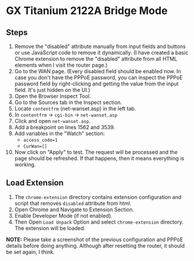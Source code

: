 # GX Titanium 2122A Bridge Mode

## Steps

1. Remove the "disabled" attribute manually from input fields and buttons or use JavaScript code to remove it dynamically. (I have created a basic Chrome extension to remove the "disabled" attribute from all HTML elements when I visit the router page.)
2. Go to the WAN page. (Every disabled field should be enabled now. In case you don't have the PPPoE password, you can inspect the PPPoE password field by right-clicking and getting the value from the input field. It's just hidden on the UI.)
3. Open the Browser Inspect Tool.
4. Go to the Sources tab in the Inspect section.
5. Locate `contentfrm` (net-wanset.asp) in the left tab.
6. In `contentfrm` -> `cgi-bin` -> `net-wanset.asp`
7. Click and open `net-wanset.asp`.
8. Add a breakpoint on lines 1562 and 3539.
9. Add variables in the "Watch" section:
    - `access_code=1`
    - `CurWan=[]`
10. Now click on "Apply" to test. The request will be processed and the page should be refreshed. If that happens, then it means everything is working.

## Load Extension
1. The `chrome-extension` directory contains extension configuration and script that removes `disabled` attribute from html.
2. Open Chrome and Navigate to Extension Section.
3. Enable Developer Mode (if not enabled).
4. Then Open `Load Unpack` Option and select `chrome-extension` directory. The extension will be loaded.


**NOTE:**
Please take a screenshot of the previous configuration and PPPoE details before doing anything. Although after resetting the router, it should be set again, I think.